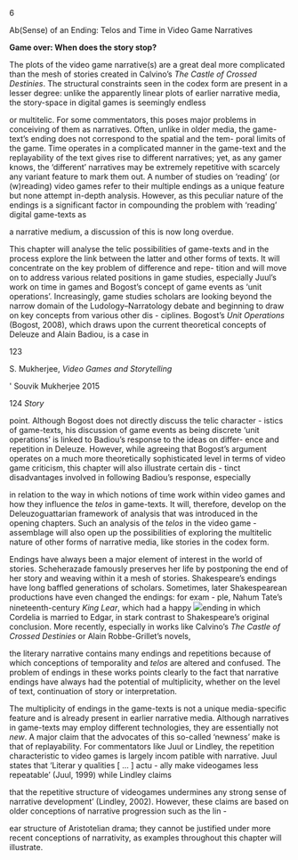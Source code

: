﻿6

Ab(Sense) of an Ending: Telos and Time in Video Game Narratives

**Game over: When does the story stop?**

The plots of the video game narrative(s) are a great deal more complicated than the mesh of stories created in Calvino’s *The Castle of Crossed Destinies*. The structural constraints seen in the codex form are present in a lesser degree: unlike the apparently linear plots of earlier narrative media, the story-space in digital games is seemingly endless

or multitelic. For some commentators, this poses major problems in conceiving of them as narratives. Often, unlike in older media, the game-text’s ending does not correspond to the spatial and the tem- poral limits of the game. Time operates in a complicated manner in the game-text and the replayability of the text gives rise to different narratives; yet, as any gamer knows, the ‘different’ narratives may be extremely repetitive with scarcely any variant feature to mark them out. A number of studies on ‘reading’ (or (w)reading) video games refer to their multiple endings as a unique feature but none attempt in-depth analysis. However, as this peculiar nature of the endings is a significant factor in compounding the problem with ‘reading’ digital game-texts as

a narrative medium, a discussion of this is now long overdue.

This chapter will analyse the telic possibilities of game-texts and in the process explore the link between the latter and other forms of texts. It will concentrate on the key problem of difference and repe- tition and will move on to address various related positions in game studies, especially Juul’s work on time in games and Bogost’s concept of game events as ‘unit operations’. Increasingly, game studies scholars are looking beyond the narrow domain of the Ludology–Narratology debate and beginning to draw on key concepts from various other dis - ciplines. Bogost’s *Unit Operations* (Bogost, 2008), which draws upon the current theoretical concepts of Deleuze and Alain Badiou, is a case in

123

S. Mukherjee, *Video Games and Storytelling*

' Souvik Mukherjee 2015

124 *Story*

point. Although Bogost does not directly discuss the telic character - istics of game-texts, his discussion of game events as being discrete ‘unit operations’ is linked to Badiou’s response to the ideas on differ- ence and repetition in Deleuze. However, while agreeing that Bogost’s argument operates on a much more theoretically sophisticated level in terms of video game criticism, this chapter will also illustrate certain dis - tinct disadvantages involved in following Badiou’s response, especially

in relation to the way in which notions of time work within video games and how they influence the *telos* in game-texts. It will, therefore, develop on the Deleuzoguattarian framework of analysis that was introduced in the opening chapters. Such an analysis of the *telos* in the video game - assemblage will also open up the possibilities of exploring the multitelic nature of other forms of narrative media, like stories in the codex form.

Endings have always been a major element of interest in the world of stories. Scheherazade famously preserves her life by postponing the end of her story and weaving within it a mesh of stories. Shakespeare’s endings have long baffled generations of scholars. Sometimes, later Shakespearean productions have even changed the endings: for exam - ple, Nahum Tate’s nineteenth-century *King Lear*, which had a happy ![](Aspose.Words.6c289ffc-3eb8-4b63-a507-eb0d4376b3b3.001.png)ending in which Cordelia is married to Edgar, in stark contrast to Shakespeare’s original conclusion. More recently, especially in works like Calvino’s *The Castle of Crossed Destinies* or Alain Robbe-Grillet’s novels,

the literary narrative contains many endings and repetitions because of which conceptions of temporality and *telos* are altered and confused. The problem of endings in these works points clearly to the fact that narrative endings have always had the potential of multiplicity, whether on the level of text, continuation of story or interpretation.

The multiplicity of endings in the game-texts is not a unique media-specific feature and is already present in earlier narrative media. Although narratives in game-texts may employ different technologies, they are essentially not *new*. A major claim that the advocates of this so-called ‘newness’ make is that of replayability. For commentators like Juul or Lindley, the repetition characteristic to video games is largely incom patible with narrative. Juul states that ‘Literar y qualities [ ... ] actu - ally make videogames less repeatable’ (Juul, 1999) while Lindley claims

that the repetitive structure of videogames undermines any strong sense of narrative development’ (Lindley, 2002). However, these claims are based on older conceptions of narrative progression such as the lin -

ear structure of Aristotelian drama; they cannot be justified under more recent conceptions of narrativity, as examples throughout this chapter will illustrate.

